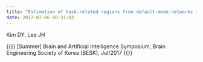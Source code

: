 ```yaml
---
title: "Estimation of task-related regions from default-mode networks in the real-time fMRI settings"
date: 2017-07-06 00:31:03
---
```


Kim DY, Lee JH

{{<format bright-green>}}
[Summer] Brain and Artificial Intelligence Symposium, Brain Engineering Society of Korea (BESK), Jul/2017
{{</format>}}